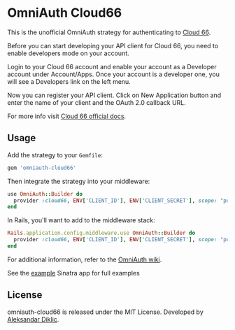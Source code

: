# OmniAuth Cloud66

This is the unofficial OmniAuth strategy for authenticating to [Cloud 66](https://www.cloud66.com).

Before you can start developing your API client for Cloud 66, you need to enable developers mode on your account.

Login to your Cloud 66 account and enable your account as a Developer account under Account/Apps.
Once your account is a developer one, you will see a Developers link on the left menu.

Now you can register your API client. Click on New Application button and enter the name of your client and the OAuth 2.0 callback URL.

For more info visit [Cloud 66 official docs](https://www.cloud66.com/help).

## Usage

Add the strategy to your `Gemfile`:

```ruby
gem 'omniauth-cloud66'
```

Then integrate the strategy into your middleware:

```ruby
use OmniAuth::Builder do
  provider :cloud66, ENV['CLIENT_ID'], ENV['CLIENT_SECRET'], scope: "public,redeploy"
end
```

In Rails, you'll want to add to the middleware stack:

```ruby
Rails.application.config.middleware.use OmniAuth::Builder do
  provider :cloud66, ENV['CLIENT_ID'], ENV['CLIENT_SECRET'], scope: "public,redeploy"
end
```


For additional information, refer to the [OmniAuth wiki](https://github.com/intridea/omniauth/wiki).

See the [example](https://github.com/rastasheep/omniauth-cloud66/blob/master/example/config.ru) Sinatra app for full examples

## License

omniauth-cloud66 is released under the MIT License.
Developed by [Aleksandar Diklic](https://github.com/rastasheep).
